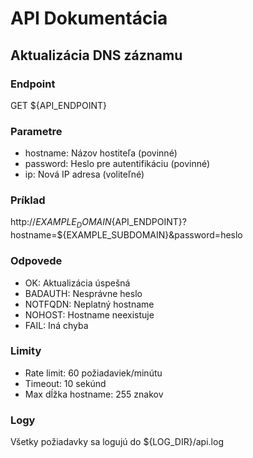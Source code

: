 # API Dokumentácia

## Aktualizácia DNS záznamu

### Endpoint
GET ${API_ENDPOINT}

### Parametre
- hostname: Názov hostiteľa (povinné)
- password: Heslo pre autentifikáciu (povinné)
- ip: Nová IP adresa (voliteľné)

### Príklad
http://${EXAMPLE_DOMAIN}${API_ENDPOINT}?hostname=${EXAMPLE_SUBDOMAIN}&password=heslo

### Odpovede
- OK: Aktualizácia úspešná
- BADAUTH: Nesprávne heslo
- NOTFQDN: Neplatný hostname
- NOHOST: Hostname neexistuje
- FAIL: Iná chyba

### Limity
- Rate limit: 60 požiadaviek/minútu
- Timeout: 10 sekúnd
- Max dĺžka hostname: 255 znakov

### Logy
Všetky požiadavky sa logujú do ${LOG_DIR}/api.log
